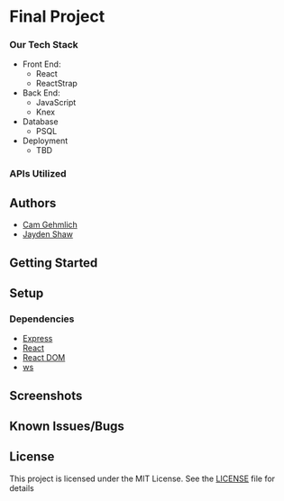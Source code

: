 # Final Project


### Our Tech Stack
* Front End:
    * React
    * ReactStrap
* Back End:
    * JavaScript
    * Knex
* Database
    * PSQL
* Deployment
    * TBD

### APIs Utilized

## Authors
* [Cam Gehmlich](https://github.com/cgehmlich)
* [Jayden Shaw](https://github.com/jshaw990)

## Getting Started

## Setup

### Dependencies
* [Express](https://www.npmjs.com/package/express)
* [React](https://www.npmjs.com/package/react)
* [React DOM](https://www.npmjs.com/package/react-dom)
* [ws](https://www.npmjs.com/package/ws)

## Screenshots

## Known Issues/Bugs

## License
This project is licensed under the MIT License. See the [LICENSE](LICENSE) file for details